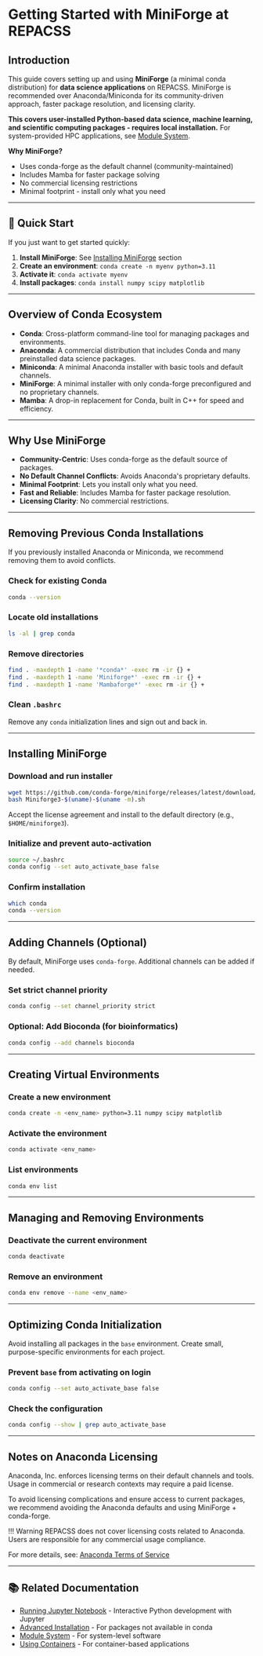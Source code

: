 # Getting Started with MiniForge at REPACSS

## Introduction

This guide covers setting up and using **MiniForge** (a minimal conda distribution) for **data science applications** on REPACSS. MiniForge is recommended over Anaconda/Miniconda for its community-driven approach, faster package resolution, and licensing clarity.

**This covers user-installed Python-based data science, machine learning, and scientific computing packages - requires local installation.** For system-provided HPC applications, see [Module System](module-system.md).

**Why MiniForge?**
- Uses conda-forge as the default channel (community-maintained)
- Includes Mamba for faster package solving
- No commercial licensing restrictions
- Minimal footprint - install only what you need

---

## 🚀 Quick Start

If you just want to get started quickly:

1. **Install MiniForge**: See [Installing MiniForge](#installing-miniforge) section
2. **Create an environment**: `conda create -n myenv python=3.11`
3. **Activate it**: `conda activate myenv`
4. **Install packages**: `conda install numpy scipy matplotlib`

---

## Overview of Conda Ecosystem

- **Conda**: Cross-platform command-line tool for managing packages and environments.
- **Anaconda**: A commercial distribution that includes Conda and many preinstalled data science packages.
- **Miniconda**: A minimal Anaconda installer with basic tools and default channels.
- **MiniForge**: A minimal installer with only conda-forge preconfigured and no proprietary channels.
- **Mamba**: A drop-in replacement for Conda, built in C++ for speed and efficiency.

---

## Why Use MiniForge

- **Community-Centric**: Uses conda-forge as the default source of packages.
- **No Default Channel Conflicts**: Avoids Anaconda's proprietary defaults.
- **Minimal Footprint**: Lets you install only what you need.
- **Fast and Reliable**: Includes Mamba for faster package resolution.
- **Licensing Clarity**: No commercial restrictions.

---

## Removing Previous Conda Installations

If you previously installed Anaconda or Miniconda, we recommend removing them to avoid conflicts.

### Check for existing Conda

```bash
conda --version
```

### Locate old installations

```bash
ls -al | grep conda
```

### Remove directories

```bash
find . -maxdepth 1 -name '*conda*' -exec rm -ir {} +
find . -maxdepth 1 -name 'Miniforge*' -exec rm -ir {} +
find . -maxdepth 1 -name 'Mambaforge*' -exec rm -ir {} +
```

### Clean `.bashrc`

Remove any `conda` initialization lines and sign out and back in.

---

## Installing MiniForge

### Download and run installer

```bash
wget https://github.com/conda-forge/miniforge/releases/latest/download/Miniforge3-$(uname)-$(uname -m).sh
bash Miniforge3-$(uname)-$(uname -m).sh
```

Accept the license agreement and install to the default directory (e.g., `$HOME/miniforge3`).

### Initialize and prevent auto-activation

```bash
source ~/.bashrc
conda config --set auto_activate_base false
```

### Confirm installation

```bash
which conda
conda --version
```

---

## Adding Channels (Optional)

By default, MiniForge uses `conda-forge`. Additional channels can be added if needed.

### Set strict channel priority

```bash
conda config --set channel_priority strict
```

### Optional: Add Bioconda (for bioinformatics)

```bash
conda config --add channels bioconda
```

---

## Creating Virtual Environments

### Create a new environment

```bash
conda create -n <env_name> python=3.11 numpy scipy matplotlib
```

### Activate the environment

```bash
conda activate <env_name>
```

### List environments

```bash
conda env list
```

---

## Managing and Removing Environments

### Deactivate the current environment

```bash
conda deactivate
```

### Remove an environment

```bash
conda env remove --name <env_name>
```

---

## Optimizing Conda Initialization

Avoid installing all packages in the `base` environment. Create small, purpose-specific environments for each project.

### Prevent `base` from activating on login

```bash
conda config --set auto_activate_base false
```

### Check the configuration

```bash
conda config --show | grep auto_activate_base
```

---

## Notes on Anaconda Licensing

Anaconda, Inc. enforces licensing terms on their default channels and tools. Usage in commercial or research contexts may require a paid license.

To avoid licensing complications and ensure access to current packages, we recommend avoiding the Anaconda defaults and using MiniForge + conda-forge.

!!! Warning
    REPACSS does not cover licensing costs related to Anaconda. Users are responsible for any commercial usage compliance.

For more details, see: [Anaconda Terms of Service](https://www.anaconda.com/terms-of-service)



---

## 📚 Related Documentation

- [Running Jupyter Notebook](jupyter-notebook.md) - Interactive Python development with Jupyter
- [Advanced Installation](advanced-installation.md) - For packages not available in conda
- [Module System](module-system.md) - For system-level software
- [Using Containers](containers.md) - For container-based applications
